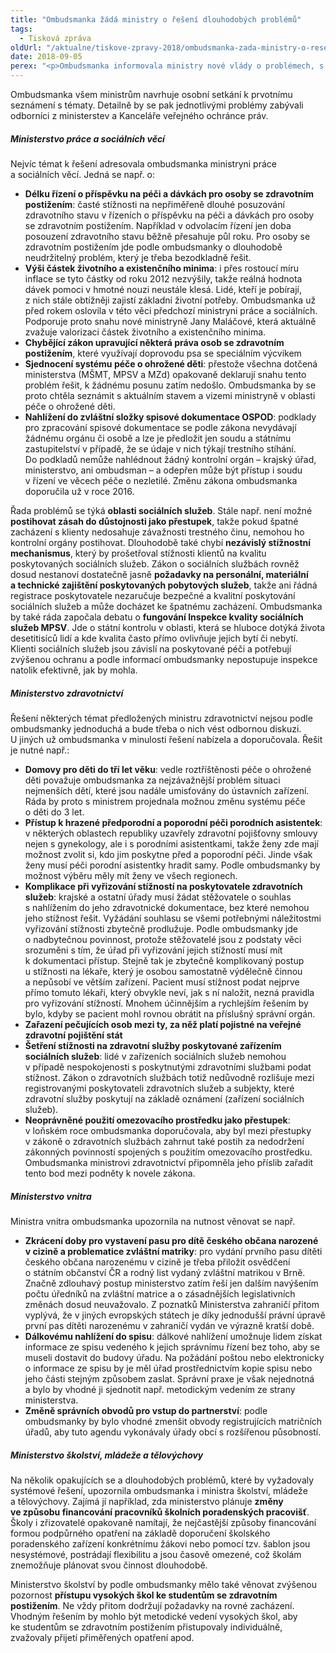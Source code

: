 ```yaml
---
title: "Ombudsmanka žádá ministry o řešení dlouhodobých problémů"
tags:
  - Tisková zpráva
oldUrl: "/aktualne/tiskove-zpravy-2018/ombudsmanka-zada-ministry-o-reseni-dlouhodobych-problemu"
date: 2018-09-05
perex: "<p>Ombudsmanka informovala ministry nové vlády o problémech, s nimiž se v jejich resortech dlouhodobě nebo často setkává. Jde o záležitosti, které mnohdy velmi negativně zasahují do životů lidí, v některých případech se navíc týkají zvlášť ohrožených skupin. Většina problémů má systémový charakter a jejich řešení si vyžádá delší dobu (např. přijetí komplexní novely právního předpisu) a aktivní přístup ministerstva. Politická situace (loňské podzimní volby do Poslanecké sněmovny, vláda bez důvěry) dosud neumožňovala tato témata s ministerstvy projednat.</p>"
---
```


<!-- imported from the old website -->

<p>Ombudsmanka všem ministrům navrhuje osobní setkání k prvotnímu seznámení s tématy. Detailně by se pak jednotlivými problémy zabývali odborníci z ministerstev a Kanceláře veřejného ochránce práv. </p> <h5>Ministerstvo práce a sociálních věcí</h5><p>Nejvíc témat k řešení adresovala ombudsmanka ministryni práce a sociálních věcí. Jedná se např. o:</p><ul><li><b>Délku řízení o příspěvku na péči a dávkách pro osoby se zdravotním postižením</b>: časté stížnosti na nepřiměřeně dlouhé posuzování zdravotního stavu v řízeních o příspěvku na péči a dávkách pro osoby se zdravotním postižením. Například v odvolacím řízení jen doba posouzení zdravotního stavu běžně přesahuje půl roku. Pro osoby se zdravotním postižením jde podle ombudsmanky o dlouhodobě neudržitelný problém, který je třeba bezodkladně řešit.</li><li><b>Výši částek životního a existenčního minima</b>: i přes rostoucí míru inflace se tyto částky od roku 2012 nezvýšily, takže reálná hodnota dávek pomoci v hmotné nouzi neustále klesá. Lidé, kteří je pobírají, z nich stále obtížněji zajistí základní životní potřeby. Ombudsmanka už před rokem oslovila v této věci předchozí ministryni práce a sociálních. Podporuje proto snahu nové ministryně Jany Maláčové, která aktuálně zvažuje valorizaci částek životního a existenčního minima.</li><li><b>Chybějící zákon upravující některá práva osob se zdravotním postižením</b>, které využívají doprovodu psa se speciálním výcvikem</li><li><b>Sjednocení systému péče o ohrožené děti</b>: přestože všechna dotčená ministerstva (MŠMT, MPSV a MZd) opakovaně deklarují snahu tento problém řešit, k žádnému posunu zatím nedošlo. Ombudsmanka by se proto chtěla seznámit s aktuálním stavem a vizemi ministryně v oblasti péče o ohrožené děti.</li><li><b>Nahlížení do zvláštní složky spisové dokumentace OSPOD</b>: podklady pro zpracování spisové dokumentace se podle zákona nevydávají žádnému orgánu či osobě a lze je předložit jen soudu a státnímu zastupitelství v případě, že se údaje v nich týkají trestního stíhání. Do podkladů nemůže nahlédnout žádný kontrolní orgán – krajský úřad, ministerstvo, ani ombudsman – a odepřen může být přístup i soudu v řízení ve věcech péče o nezletilé. Změnu zákona ombudsmanka doporučila už v roce 2016.</li></ul>     <p>Řada problémů se týká <b>oblasti sociálních služeb</b>. Stále např. není možné <b>postihovat zásah do důstojnosti jako přestupek</b>, takže pokud špatné zacházení s klienty nedosahuje závažnosti trestného činu, nemohou ho kontrolní orgány postihovat. Dlouhodobě také chybí <b>nezávislý stížnostní mechanismus</b>, který by prošetřoval stížnosti klientů na kvalitu poskytovaných sociálních služeb. Zákon o sociálních službách rovněž dosud nestanoví dostatečně jasně <b>požadavky na personální, materiální a technické zajištění poskytovaných pobytových služeb</b>, takže ani řádná registrace poskytovatele nezaručuje bezpečné a kvalitní poskytování sociálních služeb a může docházet ke špatnému zacházení. Ombudsmanka by také ráda započala debatu o <b>fungování Inspekce kvality sociálních služeb MPSV</b>. Jde o státní kontrolu v oblasti, která se hluboce dotýká života desetitisíců lidí a kde kvalita často přímo ovlivňuje jejich bytí či nebytí. Klienti sociálních služeb jsou závislí na poskytované péči a potřebují zvýšenou ochranu a podle informací ombudsmanky nepostupuje inspekce natolik efektivně, jak by mohla.</p> <h5>Ministerstvo zdravotnictví </h5> <p>Řešení některých témat předložených ministru zdravotnictví nejsou podle ombudsmanky jednoduchá a bude třeba o nich vést odbornou diskuzi. U jiných už ombudsmanka v minulosti řešení nabízela a doporučovala. Řešit je nutné např.:</p><ul><li><b>Domovy pro děti do tří let věku</b>: vedle roztříštěnosti péče o ohrožené děti považuje ombudsmanka za nejzávažnější problém situaci nejmenších dětí, které jsou nadále umisťovány do ústavních zařízení. Ráda by proto s ministrem projednala možnou změnu systému péče o děti do 3 let.</li><li><b>Přístup k hrazené předporodní a poporodní péči porodních asistentek</b>: v některých oblastech republiky uzavřely zdravotní pojišťovny smlouvy nejen s gynekology, ale i s porodními asistentkami, takže ženy zde mají možnost zvolit si, kdo jim poskytne před a poporodní péči. Jinde však ženy musí péči porodní asistentky hradit samy. Podle ombudsmanky by možnost výběru měly mít ženy ve všech regionech.</li><li><b>Komplikace při vyřizování stížností na poskytovatele zdravotních služeb</b>: krajské a ostatní úřady musí žádat stěžovatele o souhlas s nahlížením do jeho zdravotnické dokumentace, bez které nemohou jeho stížnost řešit. Vyžádání souhlasu se všemi potřebnými náležitostmi vyřizování stížnosti zbytečně prodlužuje. Podle ombudsmanky jde o nadbytečnou povinnost, protože stěžovatelé jsou z podstaty věci srozuměni s tím, že úřad při vyřizování jejich stížností musí mít k dokumentaci přístup. Stejně tak je zbytečně komplikovaný postup u stížnosti na lékaře, který je osobou samostatně výdělečně činnou a nepůsobí ve větším zařízení. Pacient musí stížnost podat nejprve přímo tomuto lékaři, který obvykle neví, jak s ní naložit, nezná pravidla pro vyřizování stížností. Mnohem účinnějším a rychlejším řešením by bylo, kdyby se pacient mohl rovnou obrátit na příslušný správní orgán.</li><li><b>Zařazení pečujících osob mezi ty, za něž platí pojistné na veřejné zdravotní pojištění stát</b></li><li><b>Šetření stížnosti na zdravotní služby poskytované zařízením sociálních služeb</b>: lidé v zařízeních sociálních služeb nemohou v případě nespokojenosti s poskytnutými zdravotními službami podat stížnost. Zákon o zdravotních službách totiž nedůvodně rozlišuje mezi registrovanými poskytovateli zdravotních služeb a subjekty, které zdravotní služby poskytují na základě oznámení (zařízení sociálních služeb).</li><li><b>Neoprávněné použití omezovacího prostředku jako přestupek</b>: v loňském roce ombudsmanka doporučovala, aby byl mezi přestupky v zákoně o zdravotních službách zahrnut také postih za nedodržení zákonných povinností spojených s použitím omezovacího prostředku. Ombudsmanka ministrovi zdravotnictví připomněla jeho příslib zařadit tento bod mezi podněty k novele zákona. </li></ul> <h5>Ministerstvo vnitra</h5><p>Ministra vnitra ombudsmanka upozornila na nutnost věnovat se např.</p><ul><li><b>Zkrácení doby pro vystavení pasu pro dítě českého občana narozené v cizině a problematice zvláštní matriky</b>: pro vydání prvního pasu dítěti českého občana narozenému v cizině je třeba přiložit osvědčení o státním občanství ČR a rodný list vydaný zvláštní matrikou v Brně. Značně zdlouhavý postup ministerstvo zatím řeší jen dalším navýšením počtu úředníků na zvláštní matrice a o zásadnějších legislativních změnách dosud neuvažovalo. Z poznatků Ministerstva zahraničí přitom vyplývá, že v jiných evropských státech je díky jednodušší právní úpravě první pas dítěti narozenému v zahraničí vydán ve výrazně kratší době.</li><li><b>Dálkovému nahlížení do spisu</b>: dálkové nahlížení umožnuje lidem získat informace ze spisu vedeného k jejich správnímu řízení bez toho, aby se museli dostavit do budovy úřadu. Na požádání poštou nebo elektronicky o informace ze spisu by je měl úřad prostřednictvím kopie spisu nebo jeho části stejným způsobem zaslat. Správní praxe je však nejednotná a bylo by vhodné ji sjednotit např. metodickým vedením ze strany ministerstva.</li><li><b>Změně správních obvodů pro vstup do partnerství</b>: podle ombudsmanky by bylo vhodné zmenšit obvody registrujících matričních úřadů, aby tuto agendu vykonávaly úřady obcí s rozšířenou působností.</li></ul>   <h5>Ministerstvo školství, mládeže a tělovýchovy </h5> <p>Na několik opakujících se a dlouhodobých problémů, které by vyžadovaly systémové řešení, upozornila ombudsmanka i ministra školství, mládeže a tělovýchovy. Zajímá jí například, zda ministerstvo plánuje <b>změny ve způsobu financování pracovníků školních poradenských pracovišť</b>. Školy i zřizovatelé opakovaně namítají, že nejčastější způsoby financování formou podpůrného opatření na základě doporučení školského poradenského zařízení konkrétnímu žákovi nebo pomocí tzv. šablon jsou nesystémové, postrádají flexibilitu a jsou časově omezené, což školám znemožňuje plánovat svou činnost dlouhodobě.</p> Ministerstvo školství by podle ombudsmanky mělo také věnovat zvýšenou pozornost <b>přístupu vysokých škol ke studentům se zdravotním postižením</b>. Ne vždy přitom dodržují požadavky na rovné zacházení. Vhodným řešením by mohlo být metodické vedení vysokých škol, aby ke studentům se zdravotním postižením přistupovaly individuálně, zvažovaly přijetí přiměřených opatření apod.

